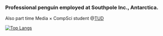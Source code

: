 ### Professional penguin employed at Southpole Inc., Antarctica.

Also part time Media × CompSci student @[TUD](https://tu-dresden.de/)

[![Top Langs](https://github-readme-stats.vercel.app/api/top-langs/?username=LeLoomi&layout=compact&theme=github_dark&bg_color=1f2229)](https://github.com/anuraghazra/github-readme-stats)
